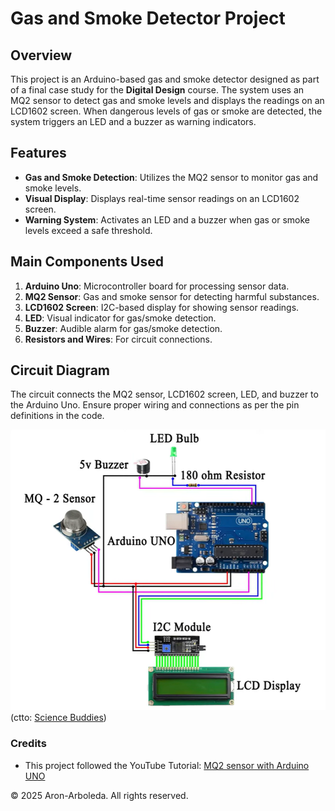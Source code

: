 # Gas and Smoke Detector Project

## Overview

This project is an Arduino-based gas and smoke detector designed as part of a final case study for the **Digital Design** course. The system uses an MQ2 sensor to detect gas and smoke levels and displays the readings on an LCD1602 screen. When dangerous levels of gas or smoke are detected, the system triggers an LED and a buzzer as warning indicators.

## Features

- **Gas and Smoke Detection**: Utilizes the MQ2 sensor to monitor gas and smoke levels.
- **Visual Display**: Displays real-time sensor readings on an LCD1602 screen.
- **Warning System**: Activates an LED and a buzzer when gas or smoke levels exceed a safe threshold.

## Main Components Used

1. **Arduino Uno**: Microcontroller board for processing sensor data.
2. **MQ2 Sensor**: Gas and smoke sensor for detecting harmful substances.
3. **LCD1602 Screen**: I2C-based display for showing sensor readings.
4. **LED**: Visual indicator for gas/smoke detection.
5. **Buzzer**: Audible alarm for gas/smoke detection.
6. **Resistors and Wires**: For circuit connections.

## Circuit Diagram

The circuit connects the MQ2 sensor, LCD1602 screen, LED, and buzzer to the Arduino Uno. Ensure proper wiring and connections as per the pin definitions in the code.

![Circuit Diagram](assets/diagram.png)
(ctto: [Science Buddies](https://www.youtube.com/watch?v=hSYCt7LrYxQ))

### Credits

- This project followed the YouTube Tutorial: [MQ2 sensor with Arduino UNO](https://www.youtube.com/watch?v=hSYCt7LrYxQ)

© 2025 Aron-Arboleda. All rights reserved.
